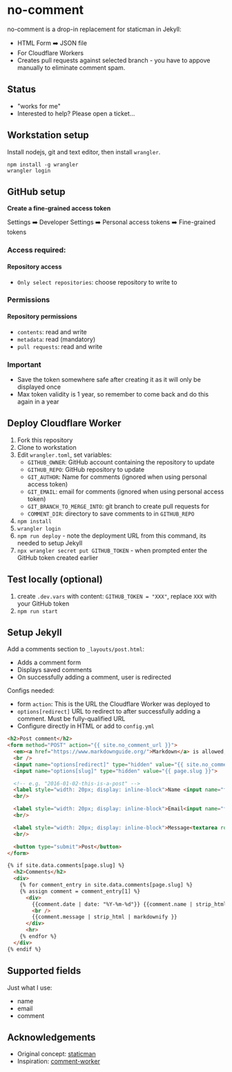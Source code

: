 # no-comment

no-comment is a drop-in replacement for staticman in Jekyll:
* HTML Form ➡️ JSON file
* For Cloudflare Workers
* Creates pull requests against selected branch - you have to appove manually to eliminate comment spam.

## Status
* "works for me"
* Interested to help? Please open a ticket...

## Workstation setup

Install nodejs, git and text editor, then install `wrangler`.

```shell
npm install -g wrangler
wrangler login
```

## GitHub setup

**Create a fine-grained access token**

Settings ➡️ Developer Settings ➡️ Personal access tokens ➡️ Fine-grained tokens

### Access required:
#### Repository access

* `Only select repositories`: choose repository to write to

### Permissions
#### Repository permissions

* `contents`: read and write
* `metadata`: read (mandatory)
* `pull requests`: read and write

### Important

* Save the token somewhere safe after creating it as it will only be displayed once
* Max token validity is 1 year, so remember to come back and do this again in a year

## Deploy Cloudflare Worker

1. Fork this repository
2. Clone to workstation
3. Edit `wrangler.toml`, set variables:
    * `GITHUB_OWNER`: GitHub account containing the repository to update
    * `GITHUB_REPO`: GitHub repository to update
    * `GIT_AUTHOR`: Name for comments (ignored when using personal access token)
    * `GIT_EMAIL`: email for comments (ignored when using personal access token)
    * `GIT_BRANCH_TO_MERGE_INTO`: git branch to create pull requests for
    * `COMMENT_DIR`: directory to save comments to in `GITHUB_REPO`
4. `npm install`
5. `wrangler login`
6. `npm run deploy` - note the deployment URL from this command, its needed to setup Jekyll
7. `npx wrangler secret put GITHUB_TOKEN` - when prompted enter the GitHub token created earlier

## Test locally (optional)

1. create `.dev.vars` with content: `GITHUB_TOKEN = "XXX"`, replace `XXX` with your GitHub token
2. `npm run start`

## Setup Jekyll

Add a comments section to `_layouts/post.html`:

* Adds a comment form
* Displays saved comments
* On successfully adding a comment, user is redirected

Configs needed:
* form `action`: This is the URL the Cloudflare Worker was deployed to
* `options[redirect]` URL to redirect to after successfully adding a comment. Must be fully-qualified URL
* Configure directly in HTML or add to `config.yml`

```html
<h2>Post comment</h2>
<form method="POST" action="{{ site.no_comment_url }}">
  <em><a href="https://www.markdownguide.org/">Markdown</a> is allowed, HTML is not. All comments are moderated.</em>
  <br />
  <input name="options[redirect]" type="hidden" value="{{ site.no_comment_redirect }}">
  <input name="options[slug]" type="hidden" value="{{ page.slug }}">

  <!-- e.g. "2016-01-02-this-is-a-post" -->
  <label style="width: 20px; display: inline-block">Name <input name="fields[name]" type="text"></label>
  <br/>

  <label style="width: 20px; display: inline-block">Email<input name="fields[email]" type="email"></label>
  <br/>

  <label style="width: 20px; display: inline-block">Message<textarea rows="40" cols="80" name="fields[message]"></textarea></label>
  <br/>

  <button type="submit">Post</button>
</form>

{% if site.data.comments[page.slug] %}
  <h2>Comments</h2>
  <div>
    {% for comment_entry in site.data.comments[page.slug] %}
    {% assign comment = comment_entry[1] %}
      <div>
        {{comment.date | date: "%Y-%m-%d"}} {{comment.name | strip_html}}
        <br />
        {{comment.message | strip_html | markdownify }}
      </div>
      <hr>
    {% endfor %}
  </div>
{% endif %}
```

## Supported fields

Just what I use:
* name
* email
* comment

## Acknowledgements

* Original concept: [staticman](https://github.com/eduardoboucas/staticman/)
* Inspiration: [comment-worker](https://github.com/zanechua/comment-worker)
